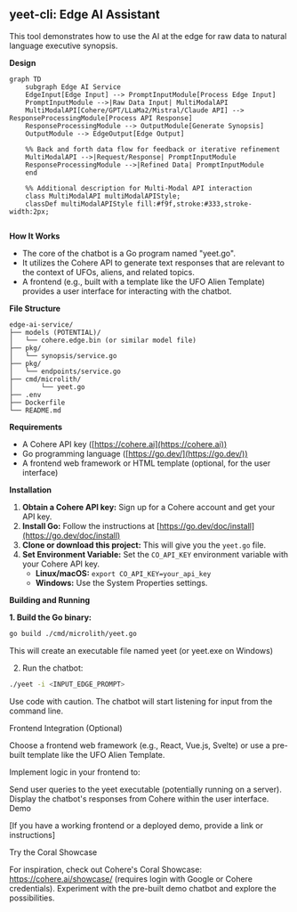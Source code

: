 ## yeet-cli: Edge AI Assistant

This tool demonstrates how to use the AI at the edge for raw data to natural language executive synopsis.

**Design**
```mermaid
graph TD
    subgraph Edge AI Service
    EdgeInput[Edge Input] --> PromptInputModule[Process Edge Input]
    PromptInputModule -->|Raw Data Input| MultiModalAPI
    MultiModalAPI[Cohere/GPT/LLaMa2/Mistral/Claude API] --> ResponseProcessingModule[Process API Response]
    ResponseProcessingModule --> OutputModule[Generate Synopsis]
    OutputModule --> EdgeOutput[Edge Output]
    
    %% Back and forth data flow for feedback or iterative refinement
    MultiModalAPI -->|Request/Response| PromptInputModule
    ResponseProcessingModule -->|Refined Data| PromptInputModule
    end

    %% Additional description for Multi-Modal API interaction
    class MultiModalAPI multiModalAPIStyle;
    classDef multiModalAPIStyle fill:#f9f,stroke:#333,stroke-width:2px;


```

**How It Works**

* The core of the chatbot is a Go program named "yeet.go".
* It utilizes the Cohere API to generate text responses that are relevant to the context of UFOs, aliens, and related topics.
* A frontend (e.g., built with a template like the UFO Alien Template) provides a user interface for interacting with the chatbot.

**File Structure**
```
edge-ai-service/
├── models (POTENTIAL)/
│   └── cohere.edge.bin (or similar model file)
├── pkg/
│   └── synopsis/service.go
├── pkg/
│   └── endpoints/service.go
├── cmd/microlith/
│       └── yeet.go
├── .env
├── Dockerfile
└── README.md
```

**Requirements**

* A Cohere API key ([https://cohere.ai](https://cohere.ai))
* Go programming language ([https://go.dev/](https://go.dev/))
* A frontend web framework or HTML template (optional, for the user interface)

**Installation**

1. **Obtain a Cohere API key:** Sign up for a Cohere account and get your API key.
2. **Install Go:** Follow the instructions at [https://go.dev/doc/install](https://go.dev/doc/install)
3. **Clone or download this project:** This will give you the `yeet.go` file.
4. **Set Environment Variable:** Set the `CO_API_KEY` environment variable with your Cohere API key.
   * **Linux/macOS:** `export CO_API_KEY=your_api_key`
   * **Windows:** Use the System Properties settings.

**Building and Running**

**1. Build the Go binary:**
```bash
go build ./cmd/microlith/yeet.go
```

This will create an executable file named yeet (or yeet.exe on Windows)

2. Run the chatbot:

```bash
./yeet -i <INPUT_EDGE_PROMPT>
```

Use code with caution.
The chatbot will start listening for input from the command line.

Frontend Integration (Optional)

Choose a frontend web framework (e.g., React, Vue.js, Svelte) or use a pre-built template like the UFO Alien Template.

Implement logic in your frontend to:

Send user queries to the yeet executable (potentially running on a server).
Display the chatbot's responses from Cohere within the user interface.
Demo

[If you have a working frontend or a deployed demo, provide a link or instructions]

Try the Coral Showcase

For inspiration, check out Cohere's Coral Showcase: https://cohere.ai/showcase/ (requires login with Google or Cohere credentials). Experiment with the pre-built demo chatbot and explore the possibilities.
